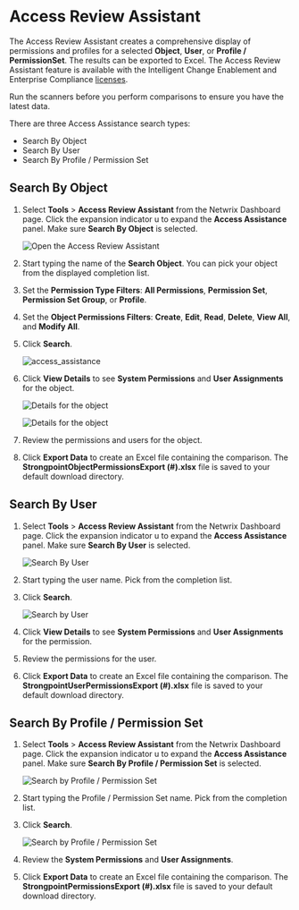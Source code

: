 # Access Review Assistant

The Access Review Assistant creates a comprehensive display of permissions and profiles for a
selected **Object**, **User**, or **Profile / PermissionSet**. The results can be exported to Excel.
The Access Review Assistant feature is available with the Intelligent Change Enablement and
Enterprise Compliance [licenses](/docs/platgovsalesforce/installing_strongpoint/features_by_license_type.md).

Run the scanners before you perform comparisons to ensure you have the latest data.

There are three Access Assistance search types:

- Search By Object
- Search By User
- Search By Profile / Permission Set

## Search By Object

1. Select **Tools** > **Access Review Assistant** from the Netwrix Dashboard page. Click the
   expansion indicator u to expand the **Access Assistance** panel. Make sure **Search By Object**
   is selected.

   ![Open the Access Review Assistant](/img/product_docs/platgovsalesforce/tools/access_review_assistant.webp)

2. Start typing the name of the **Search Object**. You can pick your object from the displayed
   completion list.
3. Set the **Permission Type Filters**: **All Permissions**, **Permission Set**, **Permission Set
   Group**, or **Profile**.
4. Set the **Object Permissions Filters**: **Create**, **Edit**, **Read**, **Delete**, **View All**,
   and **Modify All**.
5. Click **Search**.

   ![access_assistance](/img/product_docs/platgovsalesforce/tools/access_assistance.webp)

6. Click **View Details** to see **System Permissions** and **User Assignments** for the object.

   ![Details for the object](/img/product_docs/platgovsalesforce/tools/access_assist_view_details_permission.webp)

   ![Details for the object](/img/product_docs/platgovsalesforce/tools/access_assist_view_details_users.webp)

7. Review the permissions and users for the object.
8. Click **Export Data** to create an Excel file containing the comparison. The
   **StrongpointObjectPermissionsExport (#).xlsx** file is saved to your default download directory.

## Search By User

1. Select **Tools** > **Access Review Assistant** from the Netwrix Dashboard page. Click the
   expansion indicator u to expand the **Access Assistance** panel. Make sure **Search By User** is
   selected.

   ![Search By User](/img/product_docs/platgovsalesforce/tools/access_assist_user.webp)

2. Start typing the user name. Pick from the completion list.
3. Click **Search**.

   ![Search by User](/img/product_docs/platgovsalesforce/tools/access_assist_user2.webp)

4. Click **View Details** to see **System Permissions** and **User Assignments** for the permission.
5. Review the permissions for the user.
6. Click **Export Data** to create an Excel file containing the comparison. The
   **StrongpointUserPermissionsExport (#).xlsx** file is saved to your default download directory.

## Search By Profile / Permission Set

1. Select **Tools** > **Access Review Assistant** from the Netwrix Dashboard page. Click the
   expansion indicator u to expand the **Access Assistance** panel. Make sure **Search By Profile /
   Permission Set** is selected.

   ![Search by Profile / Permission Set](/img/product_docs/platgovsalesforce/tools/access_assist_profile.webp)

2. Start typing the Profile / Permission Set name. Pick from the completion list.
3. Click **Search**.

   ![Search by Profile / Permission Set](/img/product_docs/platgovsalesforce/tools/access_assist_profile2.webp)

4. Review the **System Permissions** and **User Assignments**.
5. Click **Export Data** to create an Excel file containing the comparison. The
   **StrongpointPermissionsExport (#).xlsx** file is saved to your default download directory.
